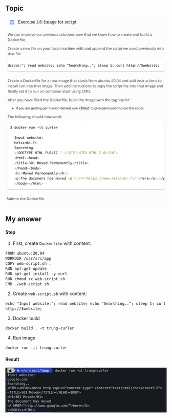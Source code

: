 ## Topic 
![Topic_1_8_1](../public/part_1/image/Topic_1_8_1.png) 
![Topic_1_8_2](../public/part_1/image/Topic_1_8_2.png) 

## My answer
#### Step
1. First, create `Dockerfile` with content:
```
FROM ubuntu:20.04
WORKDIR /usr/src/app
COPY web-script.sh .
RUN apt-get update
RUN apt-get install -y curl
RUN chmod +x web-script.sh
CMD ./web-script.sh
```
2. Create `web-script.sh` with content:
```
echo "Input website:"; read website; echo "Searching.."; sleep 1; curl http://$website;
```

3. Docker build
```
docker build . -t trung-curler
```

4. Run image
```
docker run -it trung-curler
```

#### Result
![Answer_1_8](../public/part_1/image/Answer_1_8.png)

